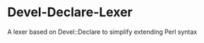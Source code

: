 Devel-Declare-Lexer
===================

A lexer based on Devel::Declare to simplify extending Perl syntax